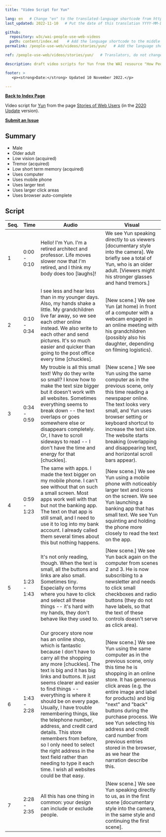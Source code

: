 ```yaml
---
title: "Video Script for Yun"

lang: en   # Change "en" to the translated-language shortcode from https://www.iana.org/assignments/language-subtag-registry/language-subtag-registry
last_updated: 2022-11-10   # Put the date of this translation YYYY-MM-DD (with month in the middle)

github:
  repository: w3c/wai-people-use-web-videos
  path: content/index.md    # Add the language shortcode to the middle of the filename, for example: content/index.fr.md
permalink: /people-use-web/videos/stories/yun/   # Add the language shortcode to the end, with no slash at end, for example: /link/to/page/fr

ref: /people-use-web/videos/stories/yun/   # Translators, do not change this

description: draft video scripts for Yun from the WAI resource "How People with Disabilities Use the Web"

footer: >
   <p><strong>Date:</strong> Updated 10 November 2022.</p>

---
```


**[Back to Index Page](../../)**

Video script for [Yun](https://deploy-preview-113--wai-people-use-web.netlify.app/people-use-web/user-stories-nine/) from the page [Stories of Web Users](https://deploy-preview-113--wai-people-use-web.netlify.app/people-use-web/user-stories/) (in the [2020 Update](https://github.com/w3c/wai-people-use-web/wiki/Persona-development) version).

**[Submit an Issue](https://github.com/w3c/wai-people-use-web-videos/issues/new?title=[Yun])**

## Summary

* Male
* Older adult
* Low vision (acquired)
* Tremor (acquired)
* Low short term memory (acquired)
* Uses computer
* Uses mobile phone
* Uses larger text
* Uses larger click areas
* Uses browser auto-complete

## Script

| Seq. | Time | Audio | Visual |
| --- | --- | --- | --- |
| 1 | 0:00 - 0:10 | Hello! I'm Yun. I'm a retired architect and professor. Life moves slower now that I'm retired, and I think my body does too [laughs]! | We see Yun speaking directly to us viewers [documentary style into the camera]. We briefly see a total of Yun, who is an older adult.  [Viewers might his stronger glasses and hand tremors.] |
| 2 | 0:10 - 0:34 | I see less and hear less than in my younger days. Also, my hands shake a little. My grandchildren live far away, so we see each other online instead. We also write to each other and send pictures. It's so much easier and quicker than going to the post office every time [chuckles]. | [New scene.] We see Yun (at home) in front of a computer with a webcam engaged in an online meeting with his grandchildren (possibly also his daughter, depending on filming logistics). |
| 3 | 0:34 - 0:59 | My trouble is all this small text! Why do they write so small? I know how to make the text size bigger but it doesn't work with all websites. Sometimes everything seems to break down -- the text overlaps or goes somewhere else or disappears completely. Or, I have to scroll sideways to read -- I don't have the time and energy for that [chuckles]. | [New scene.] We see Yun using the same computer as in the previous scene, only this time reading a newspaper online. The text looks very small, and Yun uses browser setting or keyboard shortcut to increase the text size. The website starts breaking (overlapping and disappearing text, and horizontal scroll bars appear). |
| 4 | 0:59 - 1:23 | The same with apps. I made the text bigger on my mobile phone. I can't see without that on such a small screen. Most apps work well with that but not the banking app. The text on that app is still small, and I need to use it to log into my bank account. I already called them several times about this but nothing happens. | [New scene.] We see Yun using a mobile phone with noticeably larger text and icons on the screen. We see Yun launching a banking app that has small text. We see Yun squinting and holding the phone more closely to read the text on the app. |
| 5 | 1:23 - 1:43 | It's not only reading, though. When the text is small, all the buttons and links are also small. Sometimes tiny. Especially on forms where you have to click and select all these things -- it's hard with my hands, they don't behave like they used to. | [New scene.] We see Yun back again on the computer from scenes 2 and 3. He is now subscribing to a newsletter and needs to click small checkboxes and radio buttons (they do not have labels, so that the text of these controls doesn't serve as click area). |
| 6 | 1:43 - 2:28 | Our grocery store now has an online shop, which is fantastic because I don't have to carry all the shopping any more [chuckles]. The text is big and it has big links and buttons. It just seems clearer and easier to find things -- everything is where it should be on every page. Usually, I have trouble remembering things, like the telephone number, address, and credit card details. This store remembers from before, so I only need to select the right address in the text field rather than needing to type it each time. I wish all websites could be that easy. | [New scene.] We see Yun using the same computer as in the previous scene, only this time he is shopping in an online store. It has generous click areas (e.g. the entire image and label for products) and big "next" and "back" buttons during the purchase process. We see Yun selecting his address and credit card number from previous entries stored in the browser, as we hear the narration describe this. |
| 7 | 2:28 - 2:35 | All this has one thing in common: your design can include or exclude people. | [New scene.] We see Yun speaking directly to us, as in the first scene [documentary style into the camera, in the same style and continuing the first scene]. |
